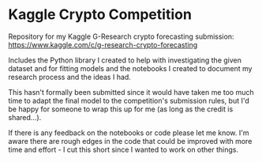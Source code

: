 # Kaggle Crypto Competition
Repository for my Kaggle G-Research crypto forecasting submission: https://www.kaggle.com/c/g-research-crypto-forecasting

Includes the Python library I created to help with investigating the given dataset and for fitting models and the notebooks I created to document my research process and the ideas I had.

This hasn't formally been submitted since it would have taken me too much time to adapt the final model to the competition's submission rules, but I'd be happy for someone to wrap this up for me (as long as the credit is shared...).

If there is any feedback on the notebooks or code please let me know. I'm aware there are rough edges in the code that could be improved with more time and effort - I cut this short since I wanted to work on other things.